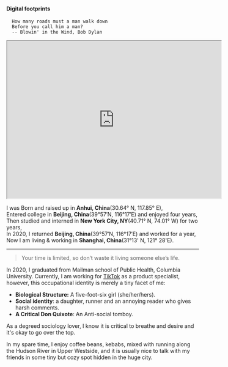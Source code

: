 
#### Digital footprints

````SAS
  How many roads must a man walk down
  Before you call him a man?
  -- Blowin' in the Wind, Bob Dylan
````

<iframe src="https://www.google.com/maps/d/u/0/embed?mid=1mipXeTROxyXGCO7-LrqIvDfRgNgKZrXU" width="560" height="412"></iframe>

I was Born and raised up in **Anhui, China**(30.64° N, 117.85° E),
<br>
Entered college in **Beijing, China**(39°57′N, 116°17′E) and enjoyed four years,
<br>
Then studied and interned in **New York City, NY**(40.71° N, 74.01° W) for two years,
<br>
In 2020, I returned **Beijing, China**(39°57′N, 116°17′E) and worked for a year,
<br>
Now I am living & working in **Shanghai, China**(31°13' N, 121° 28'E).
<hr>

> Your time is limited, so don’t waste it living someone else’s life.

In 2020, I graduated from Mailman school of Public Health, Columbia University. Currently, I am working for [TikTok](https://www.tiktok.com/) as a product specialist, however, this occupational identity is merely a tiny facet of me:
* **Biological Structure:** A five-foot-six girl (she/her/hers).
* **Social identity**: a daughter, runner and an annoying reader who gives harsh comments.
* **A Critical Don Quixote**: An Anti-social tomboy.

As a degreed sociology lover, I know it is critical to breathe and desire and it's okay to go over the top.

In my spare time, I enjoy coffee beans, kebabs, mixed with running along the Hudson River in Upper Westside, and it is usually nice to talk with my friends in some tiny but cozy spot hidden in the huge city.
